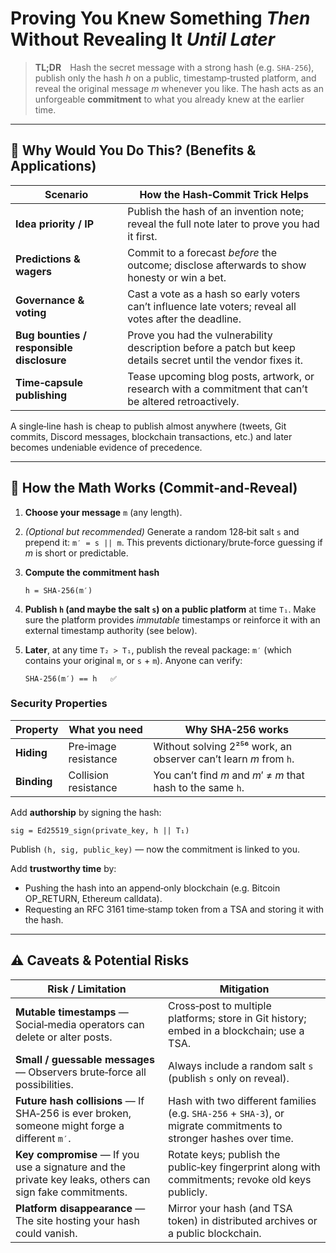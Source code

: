 # Proving You Knew Something *Then* Without Revealing It *Until Later*

> **TL;DR** Hash the secret message with a strong hash (e.g.
> `SHA‑256`), publish only the hash *h* on a public, timestamp‑trusted
> platform, and reveal the original message *m* whenever you like.  The
> hash acts as an unforgeable **commitment** to what you already knew at
> the earlier time.

---

## 🌟 Why Would You Do This? (Benefits & Applications)

| Scenario | How the Hash‑Commit Trick Helps |
| --- | --- |
| **Idea priority / IP** | Publish the hash of an invention note; reveal the full note later to prove you had it first. |
| **Predictions & wagers** | Commit to a forecast *before* the outcome; disclose afterwards to show honesty or win a bet. |
| **Governance & voting** | Cast a vote as a hash so early voters can’t influence late voters; reveal all votes after the deadline. |
| **Bug bounties / responsible disclosure** | Prove you had the vulnerability description before a patch but keep details secret until the vendor fixes it. |
| **Time‑capsule publishing** | Tease upcoming blog posts, artwork, or research with a commitment that can’t be altered retroactively. |

A single‑line hash is cheap to publish almost anywhere (tweets, Git commits, Discord messages, blockchain transactions, etc.) and later becomes undeniable evidence of precedence.

---

## 🔢 How the Math Works (Commit‑and‑Reveal)

1. **Choose your message** `m` (any length).
2. *(Optional but recommended)* Generate a random 128‑bit salt `s` and
   prepend it: `m′ = s || m`.  This prevents dictionary/brute‑force
   guessing if *m* is short or predictable.
3. **Compute the commitment hash**

   ```text
   h = SHA‑256(m′)
   ```

4. **Publish `h` (and maybe the salt `s`) on a public platform** at
   time `T₁`.  Make sure the platform provides *immutable* timestamps
   or reinforce it with an external timestamp authority (see below).
5. **Later**, at any time `T₂ > T₁`, publish the reveal package: `m′`
   (which contains your original `m`, or `s` + `m`).  Anyone can verify:

   ```text
   SHA‑256(m′) == h   ✅
   ```

### Security Properties

| Property | What you need | Why SHA‑256 works |
| --- | --- | --- |
| **Hiding** | Pre‑image resistance | Without solving 2²⁵⁶ work, an observer can’t learn *m* from `h`. |
| **Binding** | Collision resistance | You can’t find *m* and *m*′ ≠ *m* that hash to the same `h`. |

Add **authorship** by signing the hash:

```text
sig = Ed25519_sign(private_key, h || T₁)
```

Publish `(h, sig, public_key)` — now the commitment is linked to you.

Add **trustworthy time** by:

* Pushing the hash into an append‑only blockchain (e.g. Bitcoin OP_RETURN, Ethereum calldata).
* Requesting an RFC 3161 time‑stamp token from a TSA and storing it with the hash.

---

## ⚠️ Caveats & Potential Risks

| Risk / Limitation | Mitigation |
| --- | --- |
| **Mutable timestamps** — Social‑media operators can delete or alter posts. | Cross‑post to multiple platforms; store in Git history; embed in a blockchain; use a TSA. |
| **Small / guessable messages** — Observers brute‑force all possibilities. | Always include a random salt `s` (publish `s` only on reveal). |
| **Future hash collisions** — If SHA‑256 is ever broken, someone might forge a different `m′`. | Hash with two different families (e.g. `SHA‑256` + `SHA‑3`), or migrate commitments to stronger hashes over time. |
| **Key compromise** — If you use a signature and the private key leaks, others can sign fake commitments. | Rotate keys; publish the public‑key fingerprint along with commitments; revoke old keys publicly. |
| **Platform disappearance** — The site hosting your hash could vanish. | Mirror your hash (and TSA token) in distributed archives or a public blockchain. |
